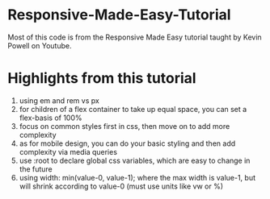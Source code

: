 # Responsive-Made-Easy-Tutorial
Most of this code is from the Responsive Made Easy tutorial taught by Kevin Powell on Youtube. 

# Highlights from this tutorial
1. using em and rem vs px
2. for children of a flex container to take up equal space, you can set a flex-basis of 100%
3. focus on common styles first in css, then move on to add more complexity
4. as for mobile design, you can do your basic styling and then add complexity via media queries
5. use :root to declare global css variables, which are easy to change in the future
6. using width: min(value-0, value-1); where the max width is value-1, but will shrink according to value-0 (must use units like vw or %)

